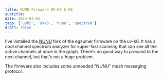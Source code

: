 ```yaml
---
title: NUNU Firmware UV-K5 & K6
subtitle: 
date: 2024-04-03
tags: ['uvk5', 'uvk6', 'nunu', 'spectrum']
draft: false
---
```


I've installed the 
[NUNU](https://github.com/kamilsss655/uv-k5-firmware-custom)
fork of the egzumer firmware
on the uv-k6.
It has a cool channel spectrum analyzer for super-fast scanning
that can see all the active channels at once in the graph.
There's no good way to _proceed_ to the next channel,
but that's not a huge problem.

The firmware also includes some unneeded "NUNU" mesh messaging protocol.
